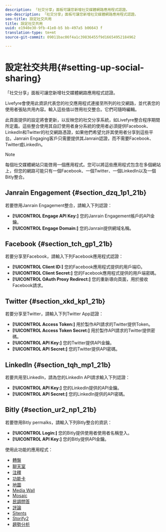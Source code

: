 ```yaml
---
description: 「社交分享」面板可讓您新增社交媒體網路應用程式認證。
seo-description: 「社交分享」面板可讓您新增社交媒體網路應用程式認證。
seo-title: 設定社交共用
title: 設定社交共用
uuid: e1940e30-9fb-41e8-b5 bb-497a5 b06643 f
translation-type: tm+mt
source-git-commit: 09011bac06f4a1c39836455f9d16654952184962

---
```



# 設定社交共用{#setting-up-social-sharing}

「社交分享」面板可讓您新增社交媒體網路應用程式認證。

Livefyre會使用此資訊代表您的社交應用程式連接至所列的社交網路，並代表您的使用者張貼共用內容。輸入這些值以啓用社交整合。它們可隨時編輯。

此頁面提供的設定將會更新，以反映您的社交分享系統，如Livefyre整合程序期間所定義。這些整合使用其自訂使用者身分系統的使用者必須提供Facebook、LinkedIn和Twitter的社交網路憑證，如果他們希望允許其使用者分享到這些平台。Janrain Engaging客戶只需要提供其Janrain認證，而不需要Facebook、Twitter或LinkedIn。

>[!NOTE]
>
>每個社交媒體網站只能啓用一個應用程式。您可以將這些應用程式包含在多個網站上，但您的網路可能只有一個Facebook、一個Twitter、一個LinkedIn以及一個Bitly整合。

## Janrain Engagement {#section_dzq_1p1_21b}

若要啓用Janrain Engagement整合，請輸入下列認證：

* **[!UICONTROL Engage API Key:]** 您的Janrain Engagement帳戶的API金鑰。
* **[!UICONTROL Engage Domain:]** 您的Janrain提供網域名稱。

## Facebook {#section_tch_gp1_21b}

若要分享至Facebook，請輸入下列Facebook應用程式認證：

* **[!UICONTROL Client ID:]** 您的Facebook應用程式提供的用戶端ID。
* **[!UICONTROL Client Secret:]** 您的Facebook應用程式提供的用戶端密碼。
* **[!UICONTROL OAuth Proxy Redirect:]** 您的重新導向頁面，用於接收Facebook請求。

## Twitter {#section_xkd_kp1_21b}

若要分享至Twitter，請輸入下列Twitter App認證：

* **[!UICONTROL Access Token:]** 用於製作API請求的Twitter提供Token。
* **[!UICONTROL Access Token Secret:]** 用於製作API請求的Twitter提供密碼。
* **[!UICONTROL API Key:]** 您的Twitter提供API金鑰。
* **[!UICONTROL API Secret:]** 您的Twitter提供API密碼。

## LinkedIn {#section_tqh_mp1_21b}

若要共用至LinkedIn，請為您的LinkedIn API請求輸入下列認證：

* **[!UICONTROL API Key:]** 您的LinkedIn提供的API金鑰。
* **[!UICONTROL API Secret:]** 您的LinkedIn提供的API密碼。

## Bitly {#section_ur2_np1_21b}

若要啓用Bitly permalks，請輸入下列Bitly整合的資訊：

* **[!UICONTROL Login:]** 您的Bitly提供使用者使用者名稱登入。
* **[!UICONTROL API Key:]** 您的Bitly提供API金鑰。



使用此功能的應用程式：
* [轉盤](/help/using/c-about-apps/c-carousel-app/c-carousel-app.md#c_carousel_app)
* [聊天室](/help/using/c-about-apps/c-chat-app/c-chat-app.md#c_chat_app)
* [注釋](/help/using/c-about-apps/c-comments/c-comments.md)
* [功能卡](/help/using/c-about-apps/c-feature-card-app/c-feature-card-app.md#c_feature_card_app)
* [地圖](/help/using/c-about-apps/c-map-app/c-map-app.md#c_map_app)
* [Media Wall](/help/using/c-about-apps/c-media-wall-app/c-media-wall-app.md#c_media_wall_app)
* [Mosaic](/help/using/c-about-apps/c-mosaic-app/c-mosaic-app.md#c_mosaic_app)
* [民調問答](/help/using/c-about-apps/c-polls-app/c-polls-app.md#c_polls_app)
* [評論](/help/using/c-about-apps/c-reviews-app/c-reviews-app.md#c_reviews_app)
* [Sitents](/help/using/c-about-apps/c-sidenotes-app/c-sidenotes-app.md#c_sidenotes_app)
* [Storify2](/help/using/c-about-apps/c-storify2/c-storify2.md#c_storify2)
* [趨勢分析](/help/using/c-about-apps/c-trending-app/c-trending-app.md#c_trending_app)

